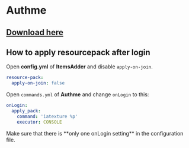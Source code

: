 # Authme

## [Download here](https://www.spigotmc.org/resources/authmereloaded.6269/)

## How to apply resourcepack after login

Open **config.yml** of **ItemsAdder** and disable `apply-on-join`.

```yaml
resource-pack:
  apply-on-join: false
```

Open `commands.yml` of **Authme** and change `onLogin` to this:

```yaml
onLogin:
  apply_pack:
    command: 'iatexture %p'
    executor: CONSOLE
```


<Warning>
Make sure that there is **only one onLogin setting** in the configuration file.
</Warning>

